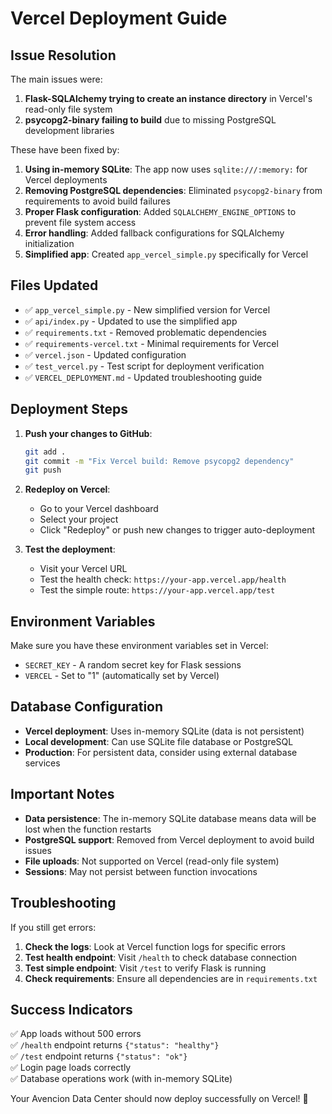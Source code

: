 # Vercel Deployment Guide

## Issue Resolution

The main issues were:
1. **Flask-SQLAlchemy trying to create an instance directory** in Vercel's read-only file system
2. **psycopg2-binary failing to build** due to missing PostgreSQL development libraries

These have been fixed by:

1. **Using in-memory SQLite**: The app now uses `sqlite:///:memory:` for Vercel deployments
2. **Removing PostgreSQL dependencies**: Eliminated `psycopg2-binary` from requirements to avoid build failures
3. **Proper Flask configuration**: Added `SQLALCHEMY_ENGINE_OPTIONS` to prevent file system access
4. **Error handling**: Added fallback configurations for SQLAlchemy initialization
5. **Simplified app**: Created `app_vercel_simple.py` specifically for Vercel

## Files Updated

- ✅ `app_vercel_simple.py` - New simplified version for Vercel
- ✅ `api/index.py` - Updated to use the simplified app
- ✅ `requirements.txt` - Removed problematic dependencies
- ✅ `requirements-vercel.txt` - Minimal requirements for Vercel
- ✅ `vercel.json` - Updated configuration
- ✅ `test_vercel.py` - Test script for deployment verification
- ✅ `VERCEL_DEPLOYMENT.md` - Updated troubleshooting guide

## Deployment Steps

1. **Push your changes to GitHub**:
   ```bash
   git add .
   git commit -m "Fix Vercel build: Remove psycopg2 dependency"
   git push
   ```

2. **Redeploy on Vercel**:
   - Go to your Vercel dashboard
   - Select your project
   - Click "Redeploy" or push new changes to trigger auto-deployment

3. **Test the deployment**:
   - Visit your Vercel URL
   - Test the health check: `https://your-app.vercel.app/health`
   - Test the simple route: `https://your-app.vercel.app/test`

## Environment Variables

Make sure you have these environment variables set in Vercel:

- `SECRET_KEY` - A random secret key for Flask sessions
- `VERCEL` - Set to "1" (automatically set by Vercel)

## Database Configuration

- **Vercel deployment**: Uses in-memory SQLite (data is not persistent)
- **Local development**: Can use SQLite file database or PostgreSQL
- **Production**: For persistent data, consider using external database services

## Important Notes

- **Data persistence**: The in-memory SQLite database means data will be lost when the function restarts
- **PostgreSQL support**: Removed from Vercel deployment to avoid build issues
- **File uploads**: Not supported on Vercel (read-only file system)
- **Sessions**: May not persist between function invocations

## Troubleshooting

If you still get errors:

1. **Check the logs**: Look at Vercel function logs for specific errors
2. **Test health endpoint**: Visit `/health` to check database connection
3. **Test simple endpoint**: Visit `/test` to verify Flask is running
4. **Check requirements**: Ensure all dependencies are in `requirements.txt`

## Success Indicators

✅ App loads without 500 errors  
✅ `/health` endpoint returns `{"status": "healthy"}`  
✅ `/test` endpoint returns `{"status": "ok"}`  
✅ Login page loads correctly  
✅ Database operations work (with in-memory SQLite)  

Your Avencion Data Center should now deploy successfully on Vercel! 🚀 